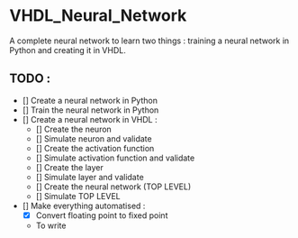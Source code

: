 # VHDL_Neural_Network
A complete neural network to learn two things : training a neural network in Python and creating it in VHDL.

## TODO :
- [] Create a neural network in Python
- [] Train the neural network in Python
- [] Create a neural network in VHDL :
    - [] Create the neuron
    - [] Simulate neuron and validate
    - [] Create the activation function
    - [] Simulate activation function and validate
    - [] Create the layer
    - [] Simulate layer and validate
    - [] Create the neural network (TOP LEVEL)
    - [] Simulate TOP LEVEL 
- [] Make everything automatised :
    - [x] Convert floating point to fixed point
    - To write